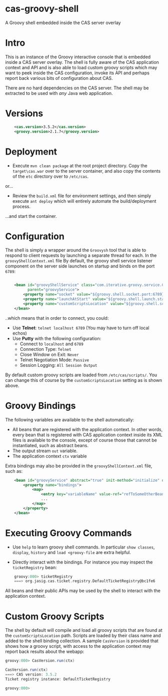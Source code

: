cas-groovy-shell
================

A Groovy shell embedded inside the CAS server overlay

# Intro

This is an instance of the Groovy interactive console that is embedded inside a CAS server overlay. The shell is fully aware of the CAS application context and API and is also able to load custom groovy scripts which may want to peek inside the CAS configuration, invoke its API and perhaps report back various bits of configuration about CAS.

There are no hard dependencies on the CAS server. The shell may be extracted to be used with *any* Java web application.

# Versions

```xml
    <cas.version>3.5.2</cas.version>
    <groovy.version>2.1.7</groovy.version>
```

# Deployment

* Execute `mvn clean package` at the root project directory. Copy the `target\cas.war` over to the server container, and also copy the contents of the `etc` directory over to `/etc/cas`.

or...

* Review the `build.xml` file for environment settings, and then simply execute `ant deploy` which will entirely automate the build/deployment process.

...and start the container.

# Configuration

The shell is simply a wrapper around the `Groovysh` tool that is able to respond to client requests by launching a separate thread for each. In the `groovyShellContext.xml` file By default, the groovy shell service listener component on the server side launches on startup and binds on the port `6789`:

```xml

    <bean id="groovyShellService" class="com.iterative.groovy.service.GroovyShellService" 
          parent="groovyService">
        <property name="socket" value="${groovy.shell.socket.port:6789}" />
        <property name="launchAtStart" value="${groovy.shell.launch.startup:true}" />
        <property name="customScriptsLocation" value="${groovy.shell.scripts.path:/etc/cas/scripts/" />
    </bean>
```

..which means that in order to connect, you could:

* Use **Telnet**: `telnet localhost 6789` (You may have to turn off local echos)
* Use **Putty** with the following configuration:
    * Connect to `localhost` and `6789`
    * Connection Type: `Telnet`
    * Close Window on Exit: `Never`
    * Telnet Negotiation Mode: `Passive`
    * Session Logging: `All Session Output`

By default custom groovy scripts are loaded from `/etc/cas/scripts/`. You can change this of course by the `customScriptsLocation` setting as is shown above.


# Groovy Bindings
The following variables are available to the shell automatically:

* All beans that are registered with the application context. In other words, every bean that is registered with CAS application context inside its XML files is available to the console, except of course those that cannot be instantiated, such as abstract beans.
* The output stream `out` variable.
* The application context `ctx` variable

Extra bindings may also be provided in the `groovyShellContext.xml` file, such as:

```xml
    <bean id="groovyService" abstract="true" init-method="initialize" destroy-method="destroy">
        <property name="bindings">
            <map>
                <entry key="variableName" value-ref="refToSomeOtherBeanId" />
                ...
            </map>
        </property>
    </bean>
```

# Executing Groovy Commands

* Use `help` to learn groovy shell commands. In particular `show classes`, `display`, `history` and `load <groovy-file` are extra helpful.

* Directly interact with the bindings. For instance you may inspect the `ticketRegistry` bean:

```groovy
    groovy:000> ticketRegistry
    ===> org.jasig.cas.ticket.registry.DefaultTicketRegistry@bc1fe6
```

All beans and their public APIs may be used by the shell to interact with the application context.

# Custom Groovy Scripts

The shell by default will compile and load all groovy scripts that are found at the `customScriptsLocation` path.
Scripts are loaded by their class name and added to the shell binding collection. A sample `CasVersion` is provided
that shows how a groovy script, with access to the application context may report back results about the webapp:

```groovy
groovy:000> CasVersion.run(ctx)

CasVersion.run(ctx)
===> CAS version: 3.5.2
Ticket registry instance: DefaultTicketRegistry

groovy:000>

```






